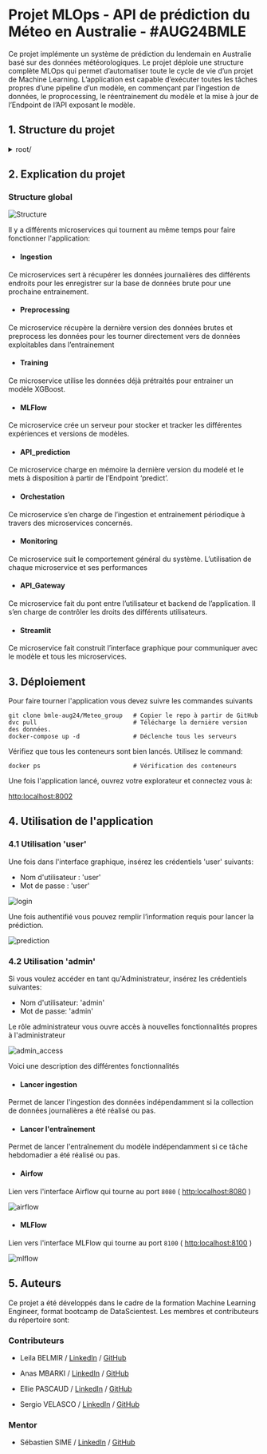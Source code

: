 # Projet MLOps - API de prédiction du Méteo en Australie - #AUG24BMLE
Ce projet implémente un système de prédiction du lendemain en Australie basé sur des données météorologiques. Le projet déploie une structure complète MLOps qui permet d’automatiser toute le cycle de vie d’un projet de Machine Learning. L’application est capable d’exécuter toutes les tâches propres d’une pipeline d’un modèle, en commençant par l’ingestion de données, le proprocessing, le réentrainement du modèle et la mise à jour de l’Endpoint de l’API exposant le modèle.

## 1. Structure du projet
<details>
    <summary>root/</summary>
    &emsp;.gitignore<br>
    &emsp;docker-compose.yaml<br>
    &emsp;dvc.lock<br>
    &emsp;.dvcignore<br>
    &emsp;dvc.yaml<br>
    &emsp;LICENSE<br>
    <details>
    <summary>.dvc/</summary>
        &emsp;.gitignore<br>
        &emsp; config<br>
    </details>
    <details>
    <summary>config/</summary>
        &emsp; config.yaml
    </details>
    <details>
    <summary>data/</summary>
        <details>
        <summary>&emsp;monitoring/</summary>
            &emsp;&emsp;&emsp;visualizations/<br>
        </details>
        &emsp;&emsp; processed/<br>  
        &emsp;&emsp; production_logs/<br>  
        &emsp;&emsp; raw/<br>  
    </details>
    <details>
    <summary>logs/</summary> 
    &emsp;&emsp;airflow/
    </details>
    <details>
    <summary>metrics/</summary>
    </details>
    <details>
    <summary>mlflow/</summary>
        &emsp;&emsp;mlartifacts/
        <details>
        <summary>&emsp;mlruns/</summary>
            &emsp;&emsp;&emsp;0/
            <details>
            <summary>&emsp;&emsp;models/</summary>
                &emsp;&emsp;&emsp;&emsp;model/
            </details>
        </details>
    </details>
    <details>
    <summary>src</summary>
        <details>
        <summary>&emsp;airflow/</summary>
            <details>
            <summary>&emsp;&emsp;dags/</summary>
                &emsp;&emsp;&emsp;&emsp; ingestion_dag.py  <br>
                &emsp;&emsp;&emsp;&emsp; monitoring_dag.py  <br>
                &emsp;&emsp;&emsp;&emsp; tools.py  <br>
                &emsp;&emsp;&emsp;&emsp; train_dag.py  <br>
                <details>
                <summary>&emsp;&emsp;&emsp; monitoring/</summary>
                    &emsp;&emsp;&emsp;&emsp;&emsp;drift_monitoring.py
                </details>
            </details>
            &emsp;&emsp;&emsp;plugins/
        </details> 
        <details>
        <summary>&emsp;api_model/</summary>
            &emsp;&emsp;&emsp;.dockerignore<br>
            &emsp;&emsp;&emsp;app_model.py<br>
            &emsp;&emsp;&emsp;Dockerfile<br>
            &emsp;&emsp;&emsp;input_classes.py<br>
            &emsp;&emsp;&emsp;requirements.txt<br>
        </details> 
        <details>
        <summary>&emsp;Gateway/</summary>
            &emsp;&emsp;&emsp;api_securite.py<br> 
            &emsp;&emsp;&emsp;Dockerfile<br>
            &emsp;&emsp;&emsp;requirements.txt<br>
        </details>
        <details>
        <summary>&emsp;ingest</summary> 
            &emsp;&emsp;&emsp;.dockerignore<br>
            &emsp;&emsp;&emsp; Dockerfile<br>
            &emsp;&emsp;&emsp; ingest_data.py<br>
            &emsp;&emsp;&emsp; requirements.txt<br>
            &emsp;&emsp;&emsp; script_meteo.py<br>
            &emsp;&emsp;&emsp; url_dict.py<br>
        </details> 
        <details>
        <summary>&emsp;mlflow/</summary>
            &emsp;&emsp;&emsp;Dockerfile<br>
            &emsp;&emsp;&emsp; requirements.txt<br>
        </details>
        <details>
        <summary>&emsp;monitoring/</summary>
            &emsp;&emsp;&emsp; Dockerfile<br>
            &emsp;&emsp;&emsp; drift_detection.py<br>
            &emsp;&emsp;&emsp; model_comparison.py<br>
            &emsp;&emsp;&emsp; requirements.txt<br>
        </details>
        <details>
        <summary>&emsp;preprocessing/</summary>
            &emsp;&emsp;&emsp; preprocess.py<br>
            &emsp;&emsp;&emsp; Dockerfile<br>
            &emsp;&emsp;&emsp; requirements.txt<br>
        </details>
        <details>
        <summary>&emsp;streamlit_app </summary>
            &emsp;&emsp;&emsp; app.py  <br>
            &emsp;&emsp;&emsp; Dockerfile  <br>
            &emsp;&emsp;&emsp; requirements.txt<br>
        </details>
        <details>
        <summary>&emsp;train</summary>
            &emsp;&emsp;&emsp; .dockerignore  <br>
            &emsp;&emsp;&emsp; Dockerfile  <br>
            &emsp;&emsp;&emsp; requirements.txt  <br>
            &emsp;&emsp;&emsp; train.py<br>
        </details>
    </details>
    <details>
    <summary>tests_unitaires  </summary>
    &emsp;&emsp; recap.md  <br>
    &emsp;&emsp; test_preprocess.py  <br>
    &emsp;&emsp; test_xgboost_model.py <br>
    </details>
</details>

## 2. Explication du projet
### Structure global
![Structure](_readme/images/Image1.png)

Il y a différents microservices qui tournent au même temps pour faire fonctionner l'application:
- #### Ingestion
Ce microservices sert à récupérer les données journalières des différents endroits pour les enregistrer sur la base de données brute pour une prochaine entrainement.
- #### Preprocessing
Ce microservice récupère la dernière version des données brutes et preprocess les données pour les tourner directement vers de données exploitables dans l’entrainement
- #### Training 
Ce microservice utilise les données déjà prétraités pour entrainer un modèle XGBoost.
- #### MLFlow
Ce microservice crée un serveur pour stocker et tracker les différentes expériences et versions de modèles.
- #### API_prediction
Ce microservice charge en mémoire la dernière version du modelé et le mets à disposition à partir de l’Endpoint ‘predict’.
- #### Orchestation
Ce microservice s’en charge de l’ingestion et entrainement périodique à travers des microservices concernés.
- #### Monitoring
Ce microservice suit le comportement général du système. L’utilisation de chaque microservice et ses performances
- #### API_Gateway
Ce microservice fait du pont entre l’utilisateur et backend de l’application. Il s’en charge de contrôler les droits des différents utilisateurs.
- #### Streamlit
Ce microservice fait construit l’interface graphique pour communiquer avec le modèle et tous les microservices.

## 3. Déploiement
Pour faire tourner l'application vous devez suivre les commandes suivants

```
git clone bmle-aug24/Meteo_group   # Copier le repo à partir de GitHub
dvc pull                           # Télécharge la dernière version des données. 
docker-compose up -d               # Déclenche tous les serveurs
```
Vérifiez que tous les conteneurs sont bien lancés. Utilisez le command:
```
docker ps                          # Vérification des conteneurs
```
Une fois l'application lancé, ouvrez votre explorateur et connectez vous à:

[http:localhost:8002](http:localhost:8002)

## 4. Utilisation de l'application
### 4.1 Utilisation 'user'
Une fois dans l'interface graphique, insérez les crédentiels 'user' suivants:
- Nom d'utilisateur : 'user'
- Mot de passe : 'user'

![login](_readme/images/Image2.png)

Une fois authentifié vous pouvez remplir l’information requis pour lancer la prédiction.

![prediction](_readme/images/Image3.png)

### 4.2 Utilisation 'admin'
Si vous voulez accéder en tant qu'Administrateur, insérez les crédentiels suivantes:
- Nom d'utilisateur: 'admin'
- Mot de passe: 'admin'

Le rôle administrateur vous ouvre accès à nouvelles fonctionnalités propres à l'administrateur

![admin_access](_readme/images/Image4.png)

Voici une description des différentes fonctionnalités

- #### Lancer ingestion
Permet de lancer l'ingestion des données indépendamment si la collection de données journalières a été réalisé ou pas.

- #### Lancer l'entraînement
Permet de lancer l'entraînement du modèle indépendamment si ce tâche hebdomadier a été réalisé ou pas.

- #### Airfow
Lien vers l'interface Airflow qui tourne au port `8080` ( [http:localhost:8080](http:localhost:8080) )

![airflow](_readme/images/Image5.png)

- #### MLFlow
Lien vers l'interface MLFlow qui tourne au port `8100` ( [http:localhost:8100](http:localhost:8100) )

![mlflow](_readme/images/Image6.png)

## 5. Auteurs
Ce projet a été développés dans le cadre de la formation Machine Learning Engineer, format bootcamp de DataScientest. Les membres et contributeurs du répertoire sont: 

### Contributeurs
- Leila BELMIR /
  [LinkedIn]() /
  [GitHub]()

- Anas MBARKI /
  [LinkedIn]() /
  [GitHub]()

- Ellie PASCAUD /
  [LinkedIn]() /
  [GitHub]()

- Sergio VELASCO /
  [LinkedIn](https://www.linkedin.com/in/sergio-velasco/) /
  [GitHub](https://github.com/smvelascoc)

### Mentor
- Sébastien SIME /
  [LinkedIn]() /
  [GitHub]()